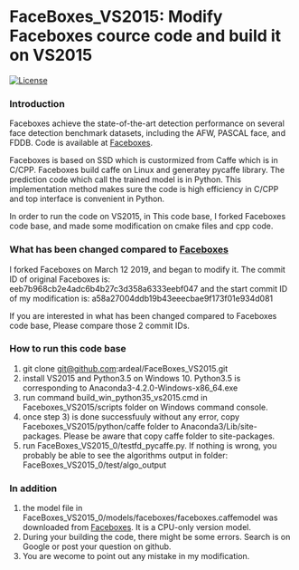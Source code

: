 # FaceBoxes_VS2015: Modify Faceboxes cource code and build it on VS2015

[![License](https://img.shields.io/badge/license-BSD-blue.svg)](LICENSE)


### Introduction

Faceboxes achieve the state-of-the-art detection performance on several face detection benchmark datasets, including the AFW, PASCAL face, and
FDDB. Code is available at [Faceboxes](https://github.com/sfzhang15/FaceBoxes).

Faceboxes is based on SSD which is custormized from Caffe which is in C/CPP.
Faceboxes build caffe on Linux and generatey pycaffe library. The prediction code which call the trained model is in Python.
This implementation method makes sure the code is high efficiency in C/CPP and top interface is convenient in Python.


In order to run the code on VS2015, in This code base, I forked Faceboxes code base, and made some modification on cmake files and cpp code.


### What has been changed compared to [Faceboxes](https://github.com/sfzhang15/FaceBoxes) 
I forked Faceboxes on March 12 2019, and began to modify it.
The commit ID of original Faceboxes is: eeb7b968cb2e4adc6b4b27c3d358a6333eebf047
and the start commit ID of my modification is: a58a27004ddb19b43eeecbae9f173f01e934d081

If you are interested in what has been changed compared to Faceboxes code base, Please compare those 2 commit IDs.


### How to run this code base
1) git clone git@github.com:ardeal/FaceBoxes_VS2015.git
2) install VS2015 and Python3.5 on Windows 10. Python3.5 is corresponding to Anaconda3-4.2.0-Windows-x86_64.exe
3) run command build_win_python35_vs2015.cmd in Faceboxes_VS2015/scripts folder on Windows command console.
4) once step 3) is done successfuuly without any error, copy Faceboxes_VS2015/python/caffe folder to Anaconda3/Lib/site-packages. Please be aware that copy caffe folder to site-packages.
5) run FaceBoxes_VS2015_0/testfd_pycaffe.py. If nothing is wrong, you probably be able to see the algorithms output in folder: FaceBoxes_VS2015_0/test/algo_output





### In addition
1) the model file in FaceBoxes_VS2015_0/models/faceboxes/faceboxes.caffemodel was downloaded from [Faceboxes](https://github.com/sfzhang15/FaceBoxes). It is a CPU-only version model.
2) During your building the code, there might be some errors. Search is on Google or post your question on github.
3) You are wecome to point out any mistake in my modification.

